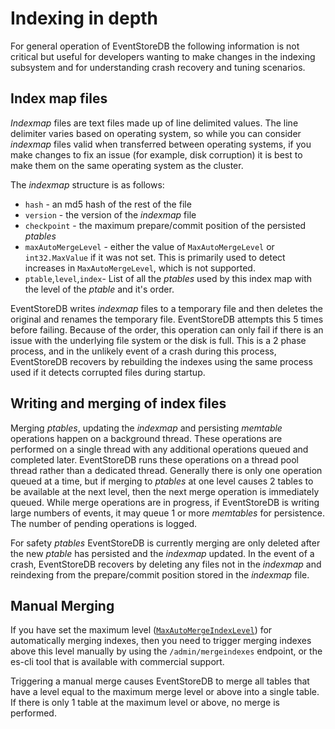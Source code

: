 # Indexing in depth

For general operation of EventStoreDB the following information is not critical but useful for developers wanting to make changes in the indexing subsystem and for understanding crash recovery and tuning scenarios.

## Index map files

_Indexmap_ files are text files made up of line delimited values. The line delimiter varies based on operating system, so while you can consider _indexmap_ files valid when transferred between operating systems, if you make changes to fix an issue (for example, disk corruption) it is best to make them on the same operating system as the cluster.

The _indexmap_ structure is as follows:

- `hash` - an md5 hash of the rest of the file
- `version` - the version of the _indexmap_ file
- `checkpoint` - the maximum prepare/commit position of the persisted _ptables_
- `maxAutoMergeLevel` - either the value of `MaxAutoMergeLevel` or `int32.MaxValue` if it was not set. This is primarily used to detect increases in `MaxAutoMergeLevel`, which is not supported.
- `ptable`,`level`,`index`- List of all the _ptables_ used by this index map with the level of the _ptable_ and it's order.

EventStoreDB writes _indexmap_ files to a temporary file and then deletes the original and renames the temporary file. EventStoreDB attempts this 5 times before failing. Because of the order, this operation can only fail if there is an issue with the underlying file system or the disk is full. This is a 2 phase process, and in the unlikely event of a crash during this process, EventStoreDB recovers by rebuilding the indexes using the same process used if it detects corrupted files during startup.

## Writing and merging of index files

Merging _ptables_, updating the _indexmap_ and persisting _memtable_ operations happen on a background thread. These operations are performed on a single thread with any additional operations queued and completed later. EventStoreDB runs these operations on a thread pool thread rather than a dedicated thread. Generally there is only one operation queued at a time, but if merging to _ptables_ at one level causes 2 tables to be available at the next level, then the next merge operation is immediately queued. While merge operations are in progress, if EventStoreDB is writing large numbers of events, it may queue 1 or more _memtables_ for persistence. The number of pending operations is logged.

For safety _ptables_ EventStoreDB is currently merging are only deleted after the new _ptable_ has persisted and the _indexmap_  updated. In the event of a crash, EventStoreDB recovers by deleting any files not in the _indexmap_ and reindexing from the prepare/commit position stored in the _indexmap_ file.

## Manual Merging

If you have set the maximum level ([`MaxAutoMergeIndexLevel`](./configuration.md#auto-merge-index-level)) for automatically merging indexes, then you need to trigger merging indexes above this level manually by using the `/admin/mergeindexes` endpoint, or the es-cli tool that is available with commercial support.

Triggering a manual merge causes EventStoreDB to merge all tables that have a level equal to the maximum merge level or above into a single table. If there is only 1 table at the maximum level or above, no merge is performed.

